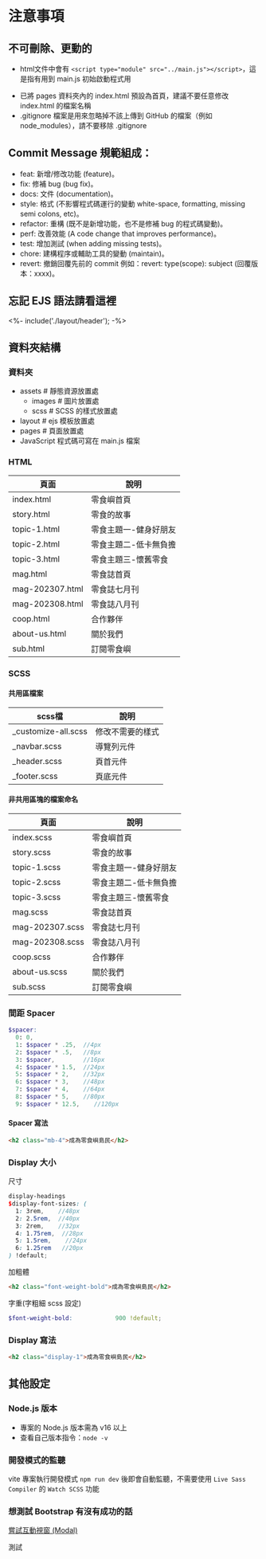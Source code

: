 # 注意事項

## 不可刪除、更動的

* html文件中會有 `<script type="module" src="../main.js"></script>`，這是指有用到 main.js 初始啟動程式用

- 已將 pages 資料夾內的 index.html 預設為首頁，建議不要任意修改 index.html 的檔案名稱
- .gitignore 檔案是用來忽略掉不該上傳到 GitHub 的檔案（例如 node_modules），請不要移除 .gitignore

## Commit Message 規範組成：

* feat: 新增/修改功能 (feature)。
* fix: 修補 bug (bug fix)。
* docs: 文件 (documentation)。
* style: 格式 (不影響程式碼運行的變動 white-space, formatting, missing semi colons, etc)。
* refactor: 重構 (既不是新增功能，也不是修補 bug 的程式碼變動)。
* perf: 改善效能 (A code change that improves performance)。
* test: 增加測試 (when adding missing tests)。
* chore: 建構程序或輔助工具的變動 (maintain)。
* revert: 撤銷回覆先前的 commit 例如：revert: type(scope): subject (回覆版本：xxxx)。

## 忘記 EJS 語法請看這裡

<%- include('./layout/header'); -%>

## 資料夾結構

### 資料夾

- assets # 靜態資源放置處
  - images # 圖片放置處
  - scss # SCSS 的樣式放置處
- layout # ejs 模板放置處
- pages # 頁面放置處
- JavaScript 程式碼可寫在 main.js 檔案

### HTML

| 頁面            | 說明                  |
| --------------- | --------------------- |
| index.html      | 零食嶼首頁            |
| story.html      | 零食的故事            |
| topic-1.html    | 零食主題一-健身好朋友 |
| topic-2.html    | 零食主題二-低卡無負擔 |
| topic-3.html    | 零食主題三-懷舊零食   |
| mag.html        | 零食誌首頁            |
| mag-202307.html | 零食誌七月刊          |
| mag-202308.html | 零食誌八月刊          |
| coop.html       | 合作夥伴              |
| about-us.html   | 關於我們              |
| sub.html        | 訂閱零食嶼            |

### SCSS

#### 共用區檔案

| scss檔              | 說明             |
| ------------------- | ---------------- |
| _customize-all.scss | 修改不需要的樣式 |
| _navbar.scss        | 導覽列元件       |
| _header.scss        | 頁首元件         |
| _footer.scss        | 頁底元件         |

#### 非共用區塊的檔案命名

| 頁面            | 說明                  |
| --------------- | --------------------- |
| index.scss      | 零食嶼首頁            |
| story.scss      | 零食的故事            |
| topic-1.scss    | 零食主題一-健身好朋友 |
| topic-2.scss    | 零食主題二-低卡無負擔 |
| topic-3.scss    | 零食主題三-懷舊零食   |
| mag.scss        | 零食誌首頁            |
| mag-202307.scss | 零食誌七月刊          |
| mag-202308.scss | 零食誌八月刊          |
| coop.scss       | 合作夥伴              |
| about-us.scss   | 關於我們              |
| sub.scss        | 訂閱零食嶼            |

### 間距 Spacer

```scss
$spacer: 
  0: 0,
  1: $spacer * .25,  //4px
  2: $spacer * .5,   //8px
  3: $spacer,        //16px
  4: $spacer * 1.5,  //24px
  5: $spacer * 2,    //32px
  6: $spacer * 3,    //48px
  7: $spacer * 4,    //64px
  8: $spacer * 5,    //80px
  9: $spacer * 12.5,    //120px

```

#### Spacer 寫法

```html
<h2 class="mb-4">成為零食嶼島民</h2>
```

### Display 大小

尺寸

```scss
display-headings
$display-font-sizes: (
  1: 3rem,    //48px
  2: 2.5rem,  //40px
  3: 2rem,    //32px
  4: 1.75rem,  //28px
  5: 1.5rem,    //24px
  6: 1.25rem   //20px
) !default;
```

加粗體

```html
<h2 class="font-weight-bold">成為零食嶼島民</h2>
```

字重(字粗細 scss 設定)

```scss
$font-weight-bold:            900 !default;
```

### Display 寫法

```html
<h2 class="display-1">成為零食嶼島民</h2>
```

## 其他設定

### Node.js 版本

- 專案的 Node.js 版本需為 v16 以上
- 查看自己版本指令：`node -v`

### 開發模式的監聽

vite 專案執行開發模式 `npm run dev` 後即會自動監聽，不需要使用 `Live Sass Compiler` 的 `Watch SCSS` 功能

### 想測試 Bootstrap 有沒有成功的話

[嘗試互動視窗 (Modal)](https://bootstrap5.hexschool.com/docs/5.0/components/modal/#live-demo)


測試
